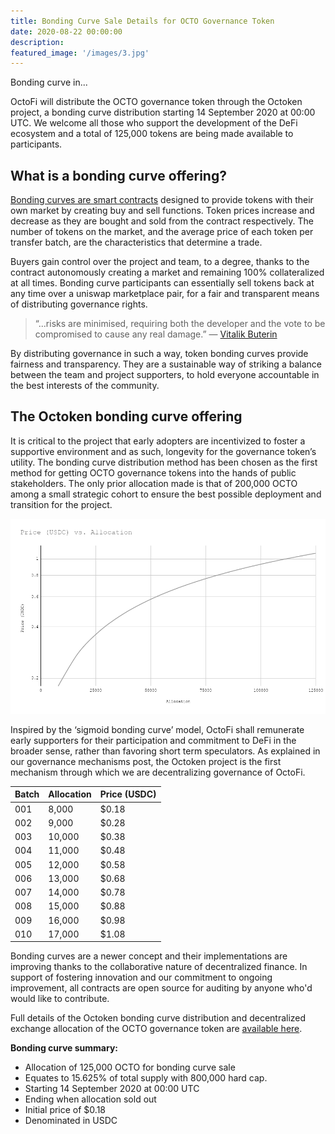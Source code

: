 ```yaml
---
title: Bonding Curve Sale Details for OCTO Governance Token
date: 2020-08-22 00:00:00
description: 
featured_image: '/images/3.jpg'
---
```


<p class="subtitle" id="timer">Bonding curve in...</p>

OctoFi will distribute the OCTO governance token through the Octoken project, a bonding curve distribution starting 14 September 2020 at 00:00 UTC. We welcome all those who support the development of the DeFi ecosystem and a total of 125,000 tokens are being made available to participants.

## What is a bonding curve offering?

[Bonding curves are smart contracts](https://medium.com/coinmonks/token-bonding-curves-explained-7a9332198e0e) designed to provide tokens with their own market by creating buy and sell functions. Token prices increase and decrease as they are bought and sold from the contract respectively. The number of tokens on the market, and the average price of each token per transfer batch, are the characteristics that determine a trade.

Buyers gain control over the project and team, to a degree, thanks to the contract autonomously creating a market and remaining 100% collateralized at all times. Bonding curve participants can essentially sell tokens back at any time over a uniswap marketplace pair, for a fair and transparent means of distributing governance rights.

> “...risks are minimised, requiring both the developer and the vote to be compromised to cause any real damage.” — [Vitalik Buterin](https://ethresear.ch/t/explanation-of-daicos/465)

By distributing governance in such a way, token bonding curves provide fairness and transparency. They are a sustainable way of striking a balance between the team and project supporters, to hold everyone accountable in the best interests of the community.

## The Octoken bonding curve offering

It is critical to the project that early adopters are incentivized to foster a supportive environment and as such, longevity for the governance token’s utility. The bonding curve distribution method has been chosen as the first method for getting OCTO governance tokens into the hands of public stakeholders. The only prior allocation made is that of 200,000 OCTO among a small strategic cohort to ensure the best possible deployment and transition for the project.

![](/images/projects/curve.png)

Inspired by the ‘sigmoid bonding curve’ model, OctoFi shall remunerate early supporters for their participation and commitment to DeFi in the broader sense, rather than favoring short term speculators. As explained in our governance mechanisms post, the Octoken project is the first mechanism through which we are decentralizing governance of OctoFi.

| Batch        | Allocation	  | Price (USDC) |
|--------------|--------------|--------------|
| 001		   | 8,000        | $0.18 		 |
| 002		   | 9,000        | $0.28 		 |
| 003		   | 10,000       | $0.38 		 |
| 004		   | 11,000       | $0.48 		 |
| 005		   | 12,000       | $0.58 		 |
| 006		   | 13,000       | $0.68 		 |
| 007		   | 14,000       | $0.78 		 |
| 008		   | 15,000       | $0.88 		 |
| 009		   | 16,000       | $0.98 		 |
| 010		   | 17,000       | $1.08 		 |

Bonding curves are a newer concept and their implementations are improving thanks to the collaborative nature of decentralized finance. In support of fostering innovation and our commitment to ongoing improvement, all contracts are open source for auditing by anyone who'd would like to contribute.

Full details of the Octoken bonding curve distribution and decentralized exchange allocation of the OCTO governance token are [available here](/project/token).

**Bonding curve summary:**

* Allocation of 125,000 OCTO for bonding curve sale
* Equates to 15.625% of total supply with 800,000 hard cap.
* Starting 14 September 2020 at 00:00 UTC
* Ending when allocation sold out
* Initial price of $0.18
* Denominated in USDC
